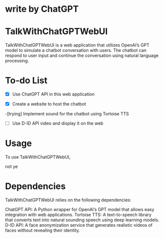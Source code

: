 # write by ChatGPT
# TalkWithChatGPTWebUI
TalkWithChatGPTWebUI is a web application that utilizes OpenAI’s GPT model to simulate a chatbot conversation with users. The chatbot can respond to user input and continue the conversation using natural language processing.

# To-do List

-[x] Use ChatGPT API in this web application 

-[x] Create a website to host the chatbot 

-[trying] Implement sound for the chatbot using Tortoise TTS 

-[ ] Use D-ID API video and display it on the web

# Usage
To use TalkWithChatGPTWebUI,

not ye

# Dependencies
TalkWithChatGPTWebUI relies on the following dependencies:

ChatGPT API: A Python wrapper for OpenAI’s GPT model that allows easy integration with web applications.
Tortoise TTS: A text-to-speech library that converts text into natural sounding speech using deep learning models.
D-ID API: A face anonymization service that generates realistic videos of faces without revealing their identity.
